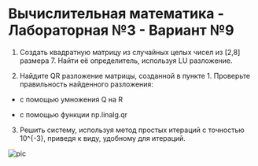 # Вычислительная математика - Лабораторная №3 - Вариант №9

1. Создать квадратную матрицу из случайных целых чисел из [2,8] размера 7. Найти её определитель, используя LU разложение.

2. Найдите QR разложение матрицы, созданной в пункте 1. Проверьте правильность найденного разложения: 

  - с помощью умножения Q на R

  - с помощью функции np.linalg.qr

3. Решить систему, используя метод простых итераций с точностью 10^{-3}, приведя к виду, удобному для итераций.

![pic](https://user-images.githubusercontent.com/90867530/170821305-afe94e3d-34b5-4284-b32b-83781833622f.png)
